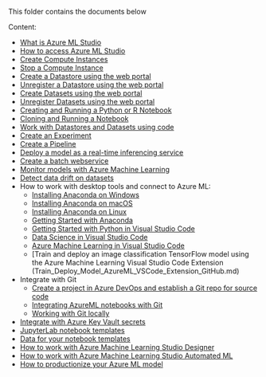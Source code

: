 This folder contains the documents below

Content: 

* [What is Azure ML Studio](what-is-azure-ml-studio.md)
* [How to access Azure ML Studio](Azure-ML-Studio.md)
* [Create Compute Instances](Create-Compute-Instance.md)
* [Stop a Compute Instance](Stop-Compute-Instance.md)
* [Create a Datastore using the web portal](Work-With-Data-in-Azure-ML.md)
* [Unregister a Datastore using the web portal](Unregister-a-datastore.md)
* [Create Datasets using the web portal](Work-With-Data-in-Azure-ML-Datasets.md)
* [Unregister Datasets using the web portal](Unregister-a-dataset.md)
* [Creating and Running a Python or R Notebook](Creating-and-Running-a-Python-Notebook.md)
* [Cloning and Running a Notebook](Clone-and-Run-a-Notebook.md)
* [Work with Datastores and Datasets using code](Work-with-Data-in-Azure-ML-code.md)
* [Create an Experiment](Azure-ML-Experiments.md)
* [Create a Pipeline](Orchestrate-ML-With-Pipelines.md)
* [Deploy a model as a real-time inferencing service](Deploy-Real-Time-Service.md)
* [Create a batch webservice](Deploy-Batch-Inference-Pipeline.md)
* [Monitor models with Azure Machine Learning](Monitor_Models_AzureML.md)
* [Detect data drift on datasets](Dataset-Monitors.md)
* How to work with desktop tools and connect to Azure ML:
  * [Installing Anaconda on Windows](Anaconda_Windows.md)
  * [Installing Anaconda on macOS](Anaconda_macos.md)
  * [Installing Anaconda on Linux](Anaconda_linux.md)
  * [Getting Started with Anaconda](tarting_with_conda.md)
  * [Getting Started with Python in Visual Studio Code](Installing_VS_Code.md)
  * [Data Science in Visual Studio Code](DS_Visual_Studio_Code.md)
  * [Azure Machine Learning in Visual Studio Code](VS_Code_Azure_ML_Git.md)
  * [Train and deploy an image classification TensorFlow model using the Azure Machine Learning Visual Studio Code Extension (Train_Deploy_Model_AzureML_VSCode_Extension_GitHub.md)
* Integrate with Git
  * [Create a project in Azure DevOps and establish a Git repo for source code](Create_project_Azure_DevOps.md)
  * [Integrating AzureML notebooks with Git](Integrating_AzureML_notebooks_with%20Git.md)
  * [Working with Git locally](Working_with_Git_locally.md)
* [Integrate with Azure Key Vault secrets](Integrate-with-Azure-Key-Vault-secrets.MD)
* [JupyterLab notebook templates](labs)
* [Data for your notebook templates](labs/data)
* [How to work with Azure Machine Learning Studio Designer](studio-designer.md)
* [How to work with Azure Machine Learning Studio Automated ML](Automated-ML.md)
* [How to productionize your Azure ML model](How-to-productionize-your-Azure-ML-model.md)
